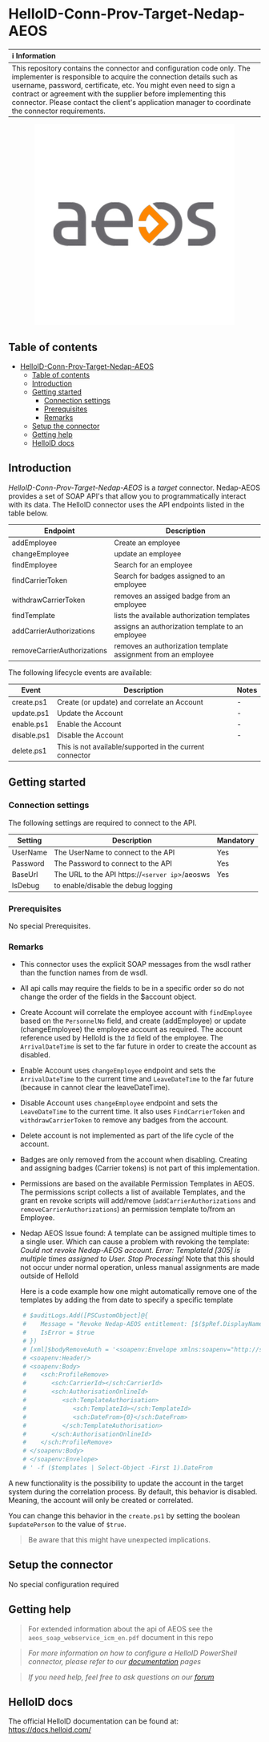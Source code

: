 
# HelloID-Conn-Prov-Target-Nedap-AEOS

| :information_source: Information |
|:---------------------------|
| This repository contains the connector and configuration code only. The implementer is responsible to acquire the connection details such as username, password, certificate, etc. You might even need to sign a contract or agreement with the supplier before implementing this connector. Please contact the client's application manager to coordinate the connector requirements. |

<p align="center">
  <img src="assets/nedap-aeos.jpg">
</p>

## Table of contents

- [HelloID-Conn-Prov-Target-Nedap-AEOS](#helloid-conn-prov-target-nedap-aeos)
  - [Table of contents](#table-of-contents)
  - [Introduction](#introduction)
  - [Getting started](#getting-started)
    - [Connection settings](#connection-settings)
    - [Prerequisites](#prerequisites)
    - [Remarks](#remarks)
  - [Setup the connector](#setup-the-connector)
  - [Getting help](#getting-help)
  - [HelloID docs](#helloid-docs)

## Introduction

_HelloID-Conn-Prov-Target-Nedap-AEOS_ is a _target_ connector. Nedap-AEOS provides a set of SOAP API's that allow you to programmatically interact with its data. The HelloID connector uses the API endpoints listed in the table below.

| Endpoint                  | Description |
|---	 |---	|
|addEmployee                | Create an employee           |
|changeEmployee             | update an employee |
|findEmployee               | Search for an employee |
|findCarrierToken           | Search for badges assigned to an employee |
|withdrawCarrierToken       | removes an assiged badge from an employee |
|findTemplate               | lists the available authorization  templates  |
|addCarrierAuthorizations   | assigns an authorization template to an employee           |
|removeCarrierAuthorizations  | removes an authorization template assignment from an employee            |

The following lifecycle events are available:

| Event  | Description | Notes |
|---	 |---	|---	|
| create.ps1 | Create (or update) and correlate an Account | - |
| update.ps1 | Update the Account | - |
| enable.ps1 | Enable the Account | - |
| disable.ps1 | Disable the Account | - |
| delete.ps1 | This is not available/supported in the current connector


## Getting started

### Connection settings

The following settings are required to connect to the API.

| Setting      | Description                        | Mandatory   |
| ------------ | -----------                        | ----------- |
| UserName     | The UserName to connect to the API | Yes         |
| Password     | The Password to connect to the API | Yes         |
| BaseUrl      | The URL to the API https://`<server ip`>/aeosws | Yes         |
| IsDebug      | to enable/disable the debug logging |

### Prerequisites
No special Prerequisites.

### Remarks
- This connector uses the explicit SOAP messages from the wsdl rather than the function names from de wsdl.
- All api calls may require the fields to be in a specific order so do not change the order of the fields in the $account object.
- Create Account will correlate the employee account with `findEmployee` based on the `PersonnelNo` field, and create (addEmployee) or update (changeEmployee) the employee account as required. The account reference used by HelloId is the `Id` field of the employee. The `ArrivalDateTime` is set to the far future in order to create the account as disabled.
- Enable Account uses `changeEmployee` endpoint and sets the `ArrivalDateTime` to the current time and `LeaveDateTime` to the far future (because in cannot clear the leaveDateTime).
- Disable Account uses `changeEmployee` endpoint and sets the  `LeaveDateTime` to the current time. It also uses `FindCarrierToken` and `withdrawCarrierToken` to remove any badges from the account.
- Delete account is not implemented as part of the life cycle of the account.
- Badges are only removed from the account when disabling. Creating and assigning badges
(Carrier tokens) is not part of this implementation.
- Permissions are based on the available Permission Templates in AEOS. The permissions script collects a list of available Templates, and the grant en revoke scripts will add/remove (`addCarrierAuthorizations` and `removeCarrierAuthorizations`) an permission template to/from an Employee.

- Nedap AEOS Issue found: A template can be assigned multiple times to a single user. Which can cause a problem with revoking the template: *Could not revoke Nedap-AEOS account. Error: TemplateId [305] is multiple times assigned to User. Stop Processing!*
  Note that this should not occur under normal operation, unless manual assignments are made outside of HelloId

  Here is a code example how one might automatically remove one of the templates by adding the from date to specify a specific template
```powershell
    # $auditLogs.Add([PSCustomObject]@{
    #    Message = "Revoke Nedap-AEOS entitlement: [$($pRef.DisplayName)] was Partial successful"
    #    IsError = $true
    # })
    # [xml]$bodyRemoveAuth = '<soapenv:Envelope xmlns:soapenv="http://schemas.xmlsoap.org/soap/envelope/" xmlns:sch="http://www.nedap.com/aeosws/schema">
    # <soapenv:Header/>
    # <soapenv:Body>
    #    <sch:ProfileRemove>
    #       <sch:CarrierId></sch:CarrierId>
    #       <sch:AuthorisationOnlineId>
    #          <sch:TemplateAuthorisation>
    #             <sch:TemplateId></sch:TemplateId>
    #             <sch:DateFrom>{0}</sch:DateFrom>
    #          </sch:TemplateAuthorisation>
    #       </sch:AuthorisationOnlineId>
    #    </sch:ProfileRemove>
    # </soapenv:Body>
    # </soapenv:Envelope>
    # ' -f ($templates | Select-Object -First 1).DateFrom
```


A new functionality is the possibility to update the account in the target system during the correlation process. By default, this behavior is disabled. Meaning, the account will only be created or correlated.

You can change this behavior in the `create.ps1` by setting the boolean `$updatePerson` to the value of `$true`.

> Be aware that this might have unexpected implications.

## Setup the connector

No special configuration required

## Getting help
>  For extended information about the api of AEOS see the `aeos_soap_webservice_icm_en.pdf` document in this repo

> _For more information on how to configure a HelloID PowerShell connector, please refer to our [documentation](https://docs.helloid.com/hc/en-us/articles/360012558020-Configure-a-custom-PowerShell-target-system) pages_

> _If you need help, feel free to ask questions on our [forum](https://forum.helloid.com)_

## HelloID docs

The official HelloID documentation can be found at: https://docs.helloid.com/

